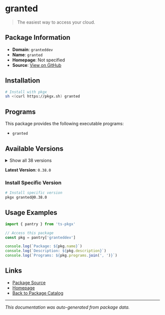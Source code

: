 # granted

> The easiest way to access your cloud.

## Package Information

- **Domain**: `granteddev`
- **Name**: `granted`
- **Homepage**: Not specified
- **Source**: [View on GitHub](https://github.com/pkgxdev/pantry/tree/main/projects/granted.dev/package.yml)

## Installation

```bash
# Install with pkgx
sh <(curl https://pkgx.sh) granted
```

## Programs

This package provides the following executable programs:

- `granted`

## Available Versions

<details>
<summary>Show all 38 versions</summary>

- `0.38.0`, `0.37.0`, `0.36.3`, `0.36.2`, `0.36.1`
- `0.36.0`, `0.35.2`, `0.35.1`, `0.35.0`, `0.34.1`
- `0.34.0`, `0.33.0`, `0.32.0`, `0.31.2`, `0.31.1`
- `0.31.0`, `0.30.0`, `0.29.3`, `0.29.2`, `0.29.1`
- `0.29.0`, `0.28.0`, `0.27.5`, `0.27.4`, `0.27.3`
- `0.27.2`, `0.27.1`, `0.27.0`, `0.26.2`, `0.26.1`
- `0.26.0`, `0.25.0`, `0.24.0`, `0.23.2`, `0.23.1`
- `0.23.0`, `0.22.0`, `0.21.1`

</details>

**Latest Version**: `0.38.0`

### Install Specific Version

```bash
# Install specific version
pkgx granted@0.38.0
```

## Usage Examples

```typescript
import { pantry } from 'ts-pkgx'

// Access this package
const pkg = pantry['granteddev']

console.log(`Package: ${pkg.name}`)
console.log(`Description: ${pkg.description}`)
console.log(`Programs: ${pkg.programs.join(', ')}`)
```

## Links

- [Package Source](https://github.com/pkgxdev/pantry/tree/main/projects/granted.dev/package.yml)
- [Homepage](#)
- [Back to Package Catalog](../package-catalog.md)

---

*This documentation was auto-generated from package data.*
